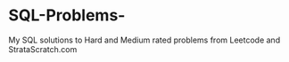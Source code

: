 # SQL-Problems-
My SQL solutions to Hard and Medium rated problems from Leetcode and StrataScratch.com
